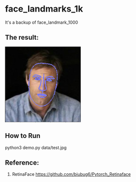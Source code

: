 # face_landmarks_1k
It's a backup of face_landmark_1000

## The result:

![result](./data/result.jpg)

## How to Run

python3 demo.py data/test.jpg


## Reference:

1. RetinaFace https://github.com/biubug6/Pytorch_Retinaface



